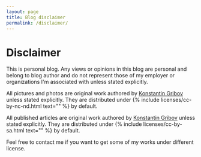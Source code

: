 ```yaml
---
layout: page
title: Blog disclaimer
permalink: /disclaimer/
---
```


# Disclaimer

This is personal blog.
Any views or opinions in this blog are personal and belong to blog author
and do not represent those of my employer or organizations I'm associated with
unless stated explicitly.

All pictures and photos are original work authored by [Konstantin Gribov][me] unless stated explicitly.
They are distributed under {% include licenses/cc-by-nc-nd.html text="" %} by default.

All published articles are original work authored by [Konstantin Gribov][me] unless stated explicitly.
They are distributed under {% include licenses/cc-by-sa.html text="" %} by default.

Feel free to contact me if you want to get some of my works under different license.

[me]: /about/
